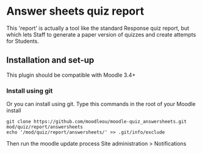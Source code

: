 # Answer sheets quiz report

This 'report' is actually a tool like the standard Response quiz report, 
but which lets Staff to generate a paper version of quizzes and create attempts for Students.
 

## Installation and set-up

This plugin should be compatible with Moodle 3.4+

### Install using git

Or you can install using git. Type this commands in the root of your Moodle install

    git clone https://github.com/moodleou/moodle-quiz_answersheets.git mod/quiz/report/answersheets
    echo '/mod/quiz/report/answersheets/' >> .git/info/exclude
    
Then run the moodle update process
Site administration > Notifications